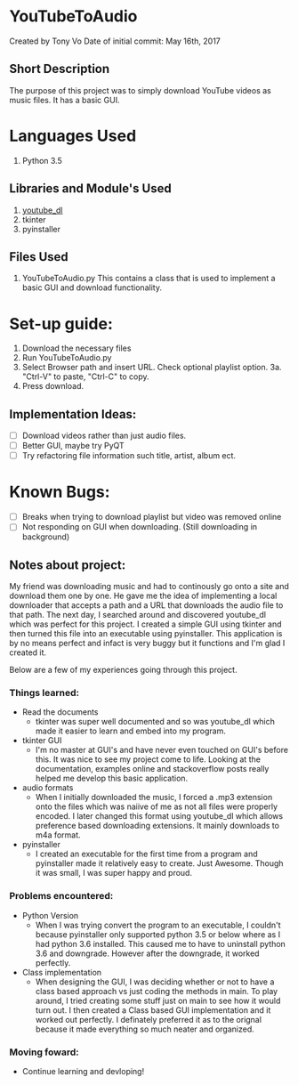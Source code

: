 # YouTubeToAudio
Created by Tony Vo
Date of initial commit: May 16th, 2017

## Short Description
The purpose of this project was to simply download YouTube videos as music files. It has a basic GUI.

# Languages Used
1. Python 3.5

## Libraries and Module's Used
1. [youtube_dl](https://github.com/rg3/youtube-dl)
2. tkinter
3. pyinstaller

## Files Used
1. YouTubeToAudio.py
    This contains a class that is used to implement a basic GUI and download functionality.
   

# Set-up guide:
1. Download the necessary files
2. Run YouTubeToAudio.py
3. Select Browser path and insert URL. Check optional playlist option.
3a. "Ctrl-V" to paste, "Ctrl-C" to copy.
4. Press download.

## Implementation Ideas:
- [ ] Download videos rather than just audio files.
- [ ] Better GUI, maybe try PyQT
- [ ] Try refactoring file information such title, artist, album ect.

# Known Bugs:
- [ ] Breaks when trying to download playlist but video was removed online
- [ ] Not responding on GUI when downloading. (Still downloading in background)

## Notes about project:
My friend was downloading music and had to continously go onto a site and download them one by one. He gave me the idea of implementing a local downloader that accepts a path and a URL that downloads the audio file to that path. The next day, I searched around and discovered youtube_dl which was perfect for this project. I created a simple GUI using tkinter and then turned this file into an executable using pyinstaller.  This application is by no means perfect and infact is very buggy but it functions and I'm glad I created it.

Below are a few of my experiences going through this project.
### Things learned:
* Read the documents
    * tkinter was super well documented and so was youtube_dl which made it easier to learn and embed into my program.
* tkinter GUI
    * I'm no master at GUI's and have never even touched on GUI's before this. It was nice to see my project come to life. Looking at the documentation, examples online and stackoverflow posts really helped me develop this basic application.
* audio formats
   * When I initially downloaded the music, I forced a .mp3 extension onto the files which was naiive of me as not all files were properly encoded. I later changed this format using youtube_dl which allows preference based downloading extensions. It mainly downloads to m4a format. 
* pyinstaller
    * I created an executable for the first time from a program and pyinstaller made it relatively easy to create. Just Awesome. Though it was small, I was super happy and proud.

### Problems encountered:
* Python Version
    * When I was trying convert the program to an executable, I couldn't because pyinstaller only supported python 3.5 or below where as I had python 3.6 installed. This caused me to have to uninstall python 3.6 and downgrade. However after the downgrade, it worked perfectly.
* Class implementation 
    * When designing the GUI, I was deciding whether or not to have a class based approach vs just coding the methods in main. To play around, I tried creating some stuff just on main to see how it would turn out. I then created a Class based GUI implementation and it worked out perfectly. I definately preferred it as to the orignal because it made everything so much neater and organized. 

### Moving foward:
* Continue learning and devloping!


